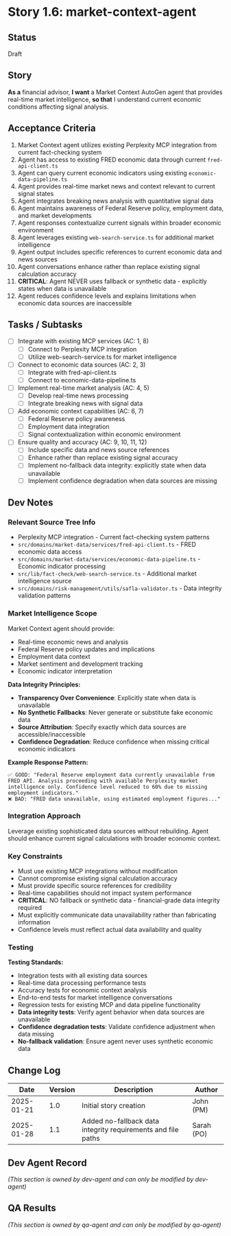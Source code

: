 # Story 1.6: market-context-agent

## Status
Draft

## Story
**As a** financial advisor,
**I want** a Market Context AutoGen agent that provides real-time market intelligence,
**so that** I understand current economic conditions affecting signal analysis.

## Acceptance Criteria
1. Market Context agent utilizes existing Perplexity MCP integration from current fact-checking system
2. Agent has access to existing FRED economic data through current `fred-api-client.ts`
3. Agent can query current economic indicators using existing `economic-data-pipeline.ts`
4. Agent provides real-time market news and context relevant to current signal states
5. Agent integrates breaking news analysis with quantitative signal data
6. Agent maintains awareness of Federal Reserve policy, employment data, and market developments
7. Agent responses contextualize current signals within broader economic environment
8. Agent leverages existing `web-search-service.ts` for additional market intelligence
9. Agent output includes specific references to current economic data and news sources
10. Agent conversations enhance rather than replace existing signal calculation accuracy
11. **CRITICAL**: Agent NEVER uses fallback or synthetic data - explicitly states when data is unavailable
12. Agent reduces confidence levels and explains limitations when economic data sources are inaccessible

## Tasks / Subtasks
- [ ] Integrate with existing MCP services (AC: 1, 8)
  - [ ] Connect to Perplexity MCP integration
  - [ ] Utilize web-search-service.ts for market intelligence
- [ ] Connect to economic data sources (AC: 2, 3)
  - [ ] Integrate with fred-api-client.ts
  - [ ] Connect to economic-data-pipeline.ts
- [ ] Implement real-time market analysis (AC: 4, 5)
  - [ ] Develop real-time news processing
  - [ ] Integrate breaking news with signal data
- [ ] Add economic context capabilities (AC: 6, 7)
  - [ ] Federal Reserve policy awareness
  - [ ] Employment data integration
  - [ ] Signal contextualization within economic environment
- [ ] Ensure quality and accuracy (AC: 9, 10, 11, 12)
  - [ ] Include specific data and news source references
  - [ ] Enhance rather than replace existing signal accuracy
  - [ ] Implement no-fallback data integrity: explicitly state when data unavailable
  - [ ] Implement confidence degradation when data sources are missing

## Dev Notes

### Relevant Source Tree Info
- Perplexity MCP integration - Current fact-checking system patterns
- `src/domains/market-data/services/fred-api-client.ts` - FRED economic data access
- `src/domains/market-data/services/economic-data-pipeline.ts` - Economic indicator processing
- `src/lib/fact-check/web-search-service.ts` - Additional market intelligence source
- `src/domains/risk-management/utils/safla-validator.ts` - Data integrity validation patterns

### Market Intelligence Scope
Market Context agent should provide:
- Real-time economic news and analysis
- Federal Reserve policy updates and implications
- Employment data context
- Market sentiment and development tracking
- Economic indicator interpretation

**Data Integrity Principles:**
- **Transparency Over Convenience**: Explicitly state when data is unavailable
- **No Synthetic Fallbacks**: Never generate or substitute fake economic data
- **Source Attribution**: Specify exactly which data sources are accessible/inaccessible
- **Confidence Degradation**: Reduce confidence when missing critical economic indicators

**Example Response Pattern:**
```
✅ GOOD: "Federal Reserve employment data currently unavailable from FRED API. Analysis proceeding with available Perplexity market intelligence only. Confidence level reduced to 60% due to missing employment indicators."
❌ BAD: "FRED data unavailable, using estimated employment figures..."
```

### Integration Approach
Leverage existing sophisticated data sources without rebuilding. Agent should enhance current signal calculations with broader economic context.

### Key Constraints
- Must use existing MCP integrations without modification
- Cannot compromise existing signal calculation accuracy
- Must provide specific source references for credibility
- Real-time capabilities should not impact system performance
- **CRITICAL**: NO fallback or synthetic data - financial-grade data integrity required
- Must explicitly communicate data unavailability rather than fabricating information
- Confidence levels must reflect actual data availability and quality

### Testing
**Testing Standards:**
- Integration tests with all existing data sources
- Real-time data processing performance tests
- Accuracy tests for economic context analysis
- End-to-end tests for market intelligence conversations
- Regression tests for existing MCP and data pipeline functionality
- **Data integrity tests**: Verify agent behavior when data sources are unavailable
- **Confidence degradation tests**: Validate confidence adjustment when data missing
- **No-fallback validation**: Ensure agent never uses synthetic economic data

## Change Log
| Date | Version | Description | Author |
|------|---------|-------------|---------|
| 2025-01-21 | 1.0 | Initial story creation | John (PM) |
| 2025-01-28 | 1.1 | Added no-fallback data integrity requirements and file paths | Sarah (PO) |

## Dev Agent Record
_(This section is owned by dev-agent and can only be modified by dev-agent)_

## QA Results
_(This section is owned by qa-agent and can only be modified by qa-agent)_
